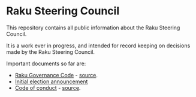 # Raku Steering Council

This repository contains all public information about the Raku Steering Council.

It is a work ever in progress, and intended for record keeping on decisions
made by the Raku Steering Council.

Important documents so far are:

- [Raku Governance Code](papers/Raku_Steering_Council_Code) - [source](https://github.com/Raku/RSC/blob/main/papers/Raku_Steering_Council_Code.md).
- [Initial election announcement](https://github.com/Raku/RSC/blob/main/announcements/20200720.md)
- [Code of conduct](papers/Code_o_Conduct) - [source](https://github.com/Raku/Raku-Steering-Council/blob/main/papers/code_of_conduct.md).
